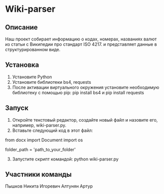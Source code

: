 # Wiki-parser

## Описание 

Наш проект собирает информацию о кодах, номерах, названиях валют из статьи с Википедии про стандарт ISO 4217.
и представляет данные в структурированном виде.

## Установка

1. Установите Python
2. Установите библиотеки bs4, requests
3. После активации виртуального окружения установите необходимую библиотеку с помощью pip: pip install bs4  и  pip install requests

## Запуск 

1. Откройте текстовый редактор, создайте новый файл и назовите его, например, wiki-parser.py.
2. Вставьте следующий код в этот файл:

from docx import Document
import os

folder_path = 'path_to_your_folder'

3. Запустите скрипт командой:
python wiki-parser.py

## Участники команды
Пышков Никита Игоревич 
Алтунян Артур
